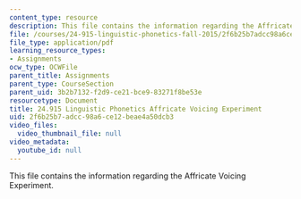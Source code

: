 ```yaml
---
content_type: resource
description: This file contains the information regarding the Affricate Voicing Experiment.
file: /courses/24-915-linguistic-phonetics-fall-2015/2f6b25b7adcc98a6ce12beae4a50dcb3_MIT24_915F15_Assignment6.pdf
file_type: application/pdf
learning_resource_types:
- Assignments
ocw_type: OCWFile
parent_title: Assignments
parent_type: CourseSection
parent_uid: 3b2b7132-f2d9-ce21-bce9-83271f8be53e
resourcetype: Document
title: 24.915 Linguistic Phonetics Affricate Voicing Experiment
uid: 2f6b25b7-adcc-98a6-ce12-beae4a50dcb3
video_files:
  video_thumbnail_file: null
video_metadata:
  youtube_id: null
---
```

This file contains the information regarding the Affricate Voicing Experiment.

